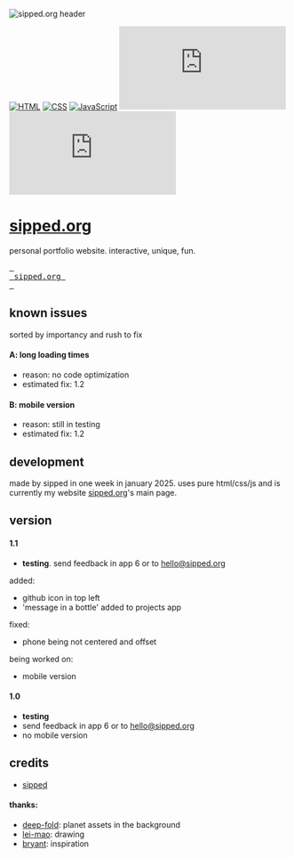 ![sipped.org header](https://sipped.org/public/home/assets/github/header.png)

[![HTML](https://img.shields.io/badge/HTML-%23E34F26.svg?logo=html5&logoColor=white)](#)
[![CSS](https://img.shields.io/badge/CSS-1572B6?logo=css3&logoColor=fff)](#)
[![JavaScript](https://img.shields.io/badge/JavaScript-F7DF1E?logo=javascript&logoColor=000)](#)
[![GitHub created at](https://img.shields.io/github/created-at/sippedaway/sipped.org
)](#)
[![GitHub last commit](https://img.shields.io/github/last-commit/sippedaway/sipped.org
)](#)

# [sipped.org](https://sipped.org)
personal portfolio website. interactive, unique, fun.

[<kbd> <br> sipped.org <br> </kbd>](https://sipped.org)

## known issues
sorted by importancy and rush to fix

#### A: long loading times
- reason: no code optimization
- estimated fix: 1.2
#### B: mobile version
- reason: still in testing
- estimated fix: 1.2

## development
made by sipped in one week in january 2025. uses pure html/css/js and is currently my website [sipped.org](https://sipped.org/)'s main page.

## version
#### 1.1
- **testing**. send feedback in app 6 or to hello@sipped.org
  
added:
- github icon in top left
- 'message in a bottle' added to projects app
  
fixed:
- phone being not centered and offset
  
being worked on:
- mobile version
#### 1.0
- **testing**
- send feedback in app 6 or to hello@sipped.org
- no mobile version

## credits
- [sipped](https://github.com/sippedaway)
#### thanks:
- [deep-fold](deep-fold.itch.io/pixel-planet-generator): planet assets in the background
- [lei-mao](https://leimao.github.io/blog/HTML-Canvas-Mouse-Touch-Drawing/): drawing
- [bryant](https://bryantcodes.art): inspiration
